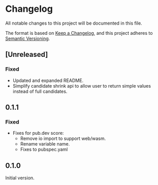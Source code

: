 # Changelog

All notable changes to this project will be documented in this file.

The format is based on [Keep a Changelog](https://keepachangelog.com/en/1.1.0/),
and this project adheres to [Semantic Versioning](https://semver.org/spec/v2.0.0.html).

## [Unreleased]

### Fixed

 - Updated and expanded README.
 - Simplify candidate shrink api to allow user to return simple values instead of full candidates.

## 0.1.1

### Fixed

 - Fixes for pub.dev score:
   - Remove io import to support web/wasm.
   - Rename variable name.
   - Fixes to pubspec.yaml

## 0.1.0

Initial version.
